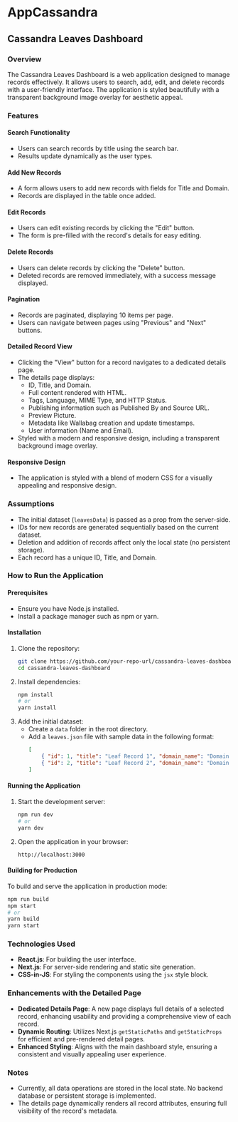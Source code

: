 # AppCassandra

## Cassandra Leaves Dashboard

### Overview
The Cassandra Leaves Dashboard is a web application designed to manage records effectively. It allows users to search, add, edit, and delete records with a user-friendly interface. The application is styled beautifully with a transparent background image overlay for aesthetic appeal.

### Features

#### Search Functionality
- Users can search records by title using the search bar.
- Results update dynamically as the user types.

#### Add New Records
- A form allows users to add new records with fields for Title and Domain.
- Records are displayed in the table once added.

#### Edit Records
- Users can edit existing records by clicking the "Edit" button.
- The form is pre-filled with the record's details for easy editing.

#### Delete Records
- Users can delete records by clicking the "Delete" button.
- Deleted records are removed immediately, with a success message displayed.

#### Pagination
- Records are paginated, displaying 10 items per page.
- Users can navigate between pages using "Previous" and "Next" buttons.

#### Detailed Record View
- Clicking the "View" button for a record navigates to a dedicated details page.
- The details page displays:
  - ID, Title, and Domain.
  - Full content rendered with HTML.
  - Tags, Language, MIME Type, and HTTP Status.
  - Publishing information such as Published By and Source URL.
  - Preview Picture.
  - Metadata like Wallabag creation and update timestamps.
  - User information (Name and Email).
- Styled with a modern and responsive design, including a transparent background image overlay.

#### Responsive Design
- The application is styled with a blend of modern CSS for a visually appealing and responsive design.

### Assumptions
- The initial dataset (`leavesData`) is passed as a prop from the server-side.
- IDs for new records are generated sequentially based on the current dataset.
- Deletion and addition of records affect only the local state (no persistent storage).
- Each record has a unique ID, Title, and Domain.

### How to Run the Application

#### Prerequisites
- Ensure you have Node.js installed.
- Install a package manager such as npm or yarn.

#### Installation
1. Clone the repository:
   ```bash
   git clone https://github.com/your-repo-url/cassandra-leaves-dashboard.git
   cd cassandra-leaves-dashboard
   ```
2. Install dependencies:
   ```bash
   npm install
   # or
   yarn install
   ```
3. Add the initial dataset:
   - Create a `data` folder in the root directory.
   - Add a `leaves.json` file with sample data in the following format:
     ```json
     [
         { "id": 1, "title": "Leaf Record 1", "domain_name": "Domain 1" },
         { "id": 2, "title": "Leaf Record 2", "domain_name": "Domain 2" }
     ]
     ```

#### Running the Application
1. Start the development server:
   ```bash
   npm run dev
   # or
   yarn dev
   ```
2. Open the application in your browser:
   ```
   http://localhost:3000
   ```

#### Building for Production
To build and serve the application in production mode:
```bash
npm run build
npm start
# or
yarn build
yarn start
```

### Technologies Used
- **React.js**: For building the user interface.
- **Next.js**: For server-side rendering and static site generation.
- **CSS-in-JS**: For styling the components using the `jsx` style block.

### Enhancements with the Detailed Page
- **Dedicated Details Page**: A new page displays full details of a selected record, enhancing usability and providing a comprehensive view of each record.
- **Dynamic Routing**: Utilizes Next.js `getStaticPaths` and `getStaticProps` for efficient and pre-rendered detail pages.
- **Enhanced Styling**: Aligns with the main dashboard style, ensuring a consistent and visually appealing user experience.

### Notes
- Currently, all data operations are stored in the local state. No backend database or persistent storage is implemented.
- The details page dynamically renders all record attributes, ensuring full visibility of the record's metadata.

